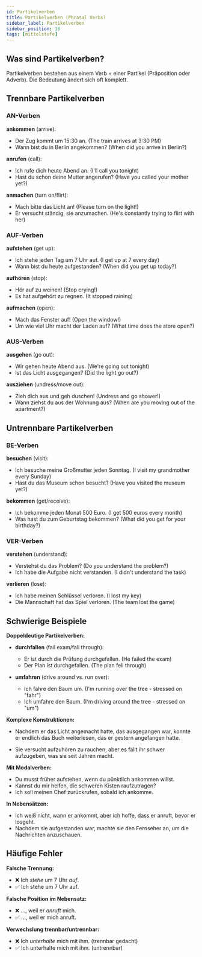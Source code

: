 ```yaml
---
id: Partikelverben
title: Partikelverben (Phrasal Verbs)
sidebar_label: Partikelverben
sidebar_position: 16
tags: [mittelstufe]
---
```


## Was sind Partikelverben?

Partikelverben bestehen aus einem Verb + einer Partikel (Präposition oder Adverb). Die Bedeutung ändert sich oft komplett.

## Trennbare Partikelverben

### AN-Verben

**ankommen** (arrive):
- Der Zug kommt um 15:30 an. (The train arrives at 3:30 PM)
- Wann bist du in Berlin angekommen? (When did you arrive in Berlin?)

**anrufen** (call):
- Ich rufe dich heute Abend an. (I'll call you tonight)
- Hast du schon deine Mutter angerufen? (Have you called your mother yet?)

**anmachen** (turn on/flirt):
- Mach bitte das Licht an! (Please turn on the light!)
- Er versucht ständig, sie anzumachen. (He's constantly trying to flirt with her)

### AUF-Verben

**aufstehen** (get up):
- Ich stehe jeden Tag um 7 Uhr auf. (I get up at 7 every day)
- Wann bist du heute aufgestanden? (When did you get up today?)

**aufhören** (stop):
- Hör auf zu weinen! (Stop crying!)
- Es hat aufgehört zu regnen. (It stopped raining)

**aufmachen** (open):
- Mach das Fenster auf! (Open the window!)
- Um wie viel Uhr macht der Laden auf? (What time does the store open?)

### AUS-Verben

**ausgehen** (go out):
- Wir gehen heute Abend aus. (We're going out tonight)
- Ist das Licht ausgegangen? (Did the light go out?)

**ausziehen** (undress/move out):
- Zieh dich aus und geh duschen! (Undress and go shower!)
- Wann ziehst du aus der Wohnung aus? (When are you moving out of the apartment?)

## Untrennbare Partikelverben

### BE-Verben

**besuchen** (visit):
- Ich besuche meine Großmutter jeden Sonntag. (I visit my grandmother every Sunday)
- Hast du das Museum schon besucht? (Have you visited the museum yet?)

**bekommen** (get/receive):
- Ich bekomme jeden Monat 500 Euro. (I get 500 euros every month)
- Was hast du zum Geburtstag bekommen? (What did you get for your birthday?)

### VER-Verben

**verstehen** (understand):
- Verstehst du das Problem? (Do you understand the problem?)
- Ich habe die Aufgabe nicht verstanden. (I didn't understand the task)

**verlieren** (lose):
- Ich habe meinen Schlüssel verloren. (I lost my key)
- Die Mannschaft hat das Spiel verloren. (The team lost the game)

## Schwierige Beispiele

**Doppeldeutige Partikelverben:**

- **durchfallen** (fail exam/fall through):
  - Er ist durch die Prüfung durchgefallen. (He failed the exam)
  - Der Plan ist durchgefallen. (The plan fell through)

- **umfahren** (drive around vs. run over):
  - Ich fahre den Baum um. (I'm running over the tree - stressed on "fahr")
  - Ich umfahre den Baum. (I'm driving around the tree - stressed on "um")

**Komplexe Konstruktionen:**

- Nachdem er das Licht angemacht hatte, das ausgegangen war, konnte er endlich das Buch weiterlesen, das er gestern angefangen hatte.

- Sie versucht aufzuhören zu rauchen, aber es fällt ihr schwer aufzugeben, was sie seit Jahren macht.

**Mit Modalverben:**

- Du musst früher aufstehen, wenn du pünktlich ankommen willst.
- Kannst du mir helfen, die schweren Kisten raufzutragen?
- Ich soll meinen Chef zurückrufen, sobald ich ankomme.

**In Nebensätzen:**

- Ich weiß nicht, wann er ankommt, aber ich hoffe, dass er anruft, bevor er losgeht.
- Nachdem sie aufgestanden war, machte sie den Fernseher an, um die Nachrichten anzuschauen.

## Häufige Fehler

**Falsche Trennung:**
- ❌ Ich *stehe* um 7 Uhr *auf*. 
- ✅ Ich stehe um 7 Uhr auf.

**Falsche Position im Nebensatz:**
- ❌ ..., weil er *anruft* mich.
- ✅ ..., weil er mich anruft.

**Verwechslung trennbar/untrennbar:**
- ❌ Ich *unterhalte* mich mit ihm. (trennbar gedacht)
- ✅ Ich unterhalte mich mit ihm. (untrennbar)